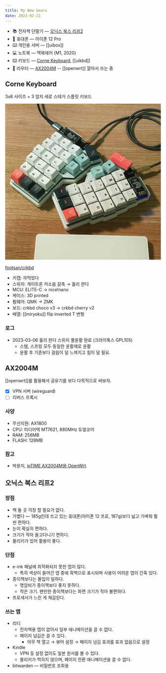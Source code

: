 ```yaml
---
title: My New Gears
date: 2023-02-21
---
```


- 📚 전자책 단말기 — [오닉스 북스 리프2](#오닉스-북스-리프2)
- 📱 휴대폰 — 아이폰 12 Pro
- ⌨️ 개인용 서버 — [[uibox]]
- 💻 노트북 — 맥북에어 (M1, 2020)
- ⌨️ 키보드 — [Corne Keyboard](#corne-keyboard), [[uikbd]]
- 📡 라우터 — [AX2004M](#ax2004m) -- [[openwrt]] 깔아서 쓰는 중

## Corne Keyboard

3x6 사이즈 + 3 엄지 세로 스테거 스플릿 키보드

![corne keyboard 사진](/assets/crkbd.jpeg)

[footsan/crkbd](https://github.com/foostan/crkbd)

- 키캡: 까먹었다
- 스위치: 게이트론 저소음 갈축 → 홀리 판다
- MCU: ELITE-C → nice!nano
- 케이스: 3D printed
- 펌웨어: QMK → ZMK
- 보드: crkbd choco v3 → crkbd cherry v2
- 배열: [[miryoku]] flip inverted T 변형

### 로그

- 2023-03-06 홀리 판다 스위치 풀윤활 완료 (크라이톡스 GPL105)
  - 스템, 스프링 모두 동일한 윤활제로 윤활
  - 윤활 후 기존보다 걸림이 덜 느껴지고 힘이 덜 필요.

## AX2004M

[[openwrt]]를 활용해서 공유기를 보다 다목적으로 써보자.

- [x] VPN 서버 (wireguard)
- [ ] 리버스 프록시

### 사양

- 무선지원: AX1800
- CPU: 미디어텍 MT7621, 880MHz 듀얼코어
- RAM: 256MB
- FLASH: 128MB

### 참고

- 박윤지, [ipTIME AX2004M용 OpenWrt](https://kasugano.tistory.com/m/157).

## 오닉스 북스 리프2

### 장점

- 책 둘 곳 걱정 할 필요가 없다.
- 가볍다 — 185g인데 쓰고 있는 휴대폰(아이폰 12 프로, 187g)보다 넓고 가벼워 훨씬 편하다.
- 눈이 확실히 편하다.
- 크기가 작아 들고다니기 편하다.
- 물리키가 있어 활용이 좋다.

### 단점

- e-ink 패널에 최적화되지 못한 앱이 많다.
  - 특히 색상이 들어간 앱 중에 흑백으로 표시되며 사용이 어려운 앱이 간혹 있다.
- 종이책보다는 몰입이 덜하다.
  - 명암비가 종이책보다 좋지 못하다.
  - 작은 크기. 왠만한 종이책보다는 화면 크기가 작아 불편하다.
- 프로세서가 느린 게 체감된다.

### 쓰는 앱

- 리디
  - 전자책용 앱이 없어서 일부 애니메이션을 끌 수 없다.
  - 페이지 넘김은 끌 수 있다.
    - 아무 책 열고 → 뷰어 설정 → 페이지 넘김 효과를 효과 없음으로 설정
- Kindle
  - VPN 등 설정 없이도 일본 원서를 볼 수 있다.
  - 물리키가 먹히지 않으며, 페이지 전환 애니메이션을 끌 수 없다.
- bitwarden — 비밀번호 조회용

